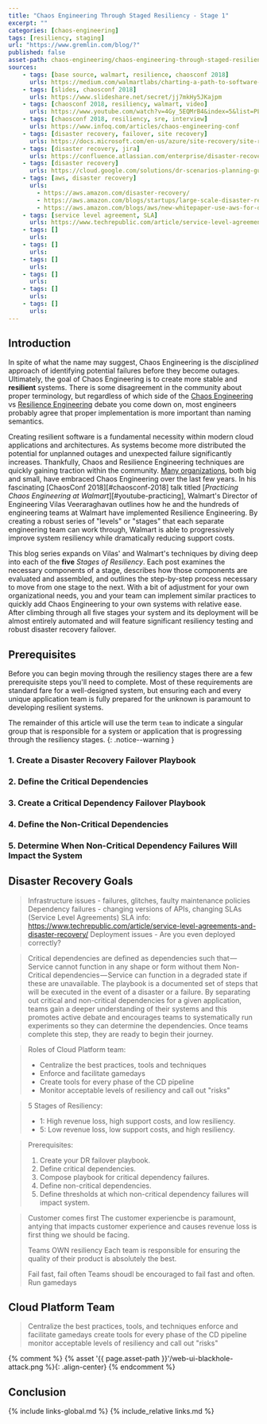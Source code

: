 ```yaml
---
title: "Chaos Engineering Through Staged Resiliency - Stage 1"
excerpt: ""
categories: [chaos-engineering]
tags: [resiliency, staging]
url: "https://www.gremlin.com/blog/?"
published: false
asset-path: chaos-engineering/chaos-engineering-through-staged-resiliency/stage-1
sources:
    - tags: [base source, walmart, resilience, chaosconf 2018]
      urls: https://medium.com/walmartlabs/charting-a-path-to-software-resiliency-38148d956f4a
    - tags: [slides, chaosconf 2018]
      urls: https://www.slideshare.net/secret/jj7mkHy5JKajpm
    - tags: [chaosconf 2018, resiliency, walmart, video]
      urls: https://www.youtube.com/watch?v=4Gy_5EQMrB4&index=5&list=PLLIx5ktghjqKtZdfDDyuJrlhC-ICfhVAN&t=0s
    - tags: [chaosconf 2018, resiliency, sre, interview]
      urls: https://www.infoq.com/articles/chaos-engineering-conf
    - tags: [disaster recovery, failover, site recovery]
      urls: https://docs.microsoft.com/en-us/azure/site-recovery/site-recovery-failover
    - tags: [disaster recovery, jira]
      urls: https://confluence.atlassian.com/enterprise/disaster-recovery-guide-for-jira-692782022.html
    - tags: [disaster recovery]
      urls: https://cloud.google.com/solutions/dr-scenarios-planning-guide
    - tags: [aws, disaster recovery]
      urls: 
        - https://aws.amazon.com/disaster-recovery/
        - https://aws.amazon.com/blogs/startups/large-scale-disaster-recovery-using-aws-regions/
        - https://aws.amazon.com/blogs/aws/new-whitepaper-use-aws-for-disaster-recovery/
    - tags: [service level agreement, SLA]
      urls: https://www.techrepublic.com/article/service-level-agreements-and-disaster-recovery/
    - tags: []
      urls: 
    - tags: []
      urls: 
    - tags: []
      urls: 
    - tags: []
      urls: 
    - tags: []
      urls: 
    - tags: []
      urls:   
---
```


## Introduction

In spite of what the name may suggest, Chaos Engineering is the _disciplined_ approach of identifying potential failures before they become outages.  Ultimately, the goal of Chaos Engineering is to create more stable and **resilient** systems.  There is some disagreement in the community about proper terminology, but regardless of which side of the [Chaos Engineering](https://medium.com/@jpaulreed/chaos-engineered-or-otherwise-is-not-enough-ad5792309ecf) vs [Resilience Engineering](https://www.linkedin.com/pulse/would-chaos-any-othername-casey-rosenthal/) debate you come down on, most engineers probably agree that proper implementation is more important than naming semantics.

Creating resilient software is a fundamental necessity within modern cloud applications and architectures.  As systems become more distributed the potential for unplanned outages and unexpected failure significantly increases.  Thankfully, Chaos and Resilience Engineering techniques are quickly gaining traction within the community.  [Many organizations](https://coggle.it/diagram/WiKceGDAwgABrmyv/t/chaos-engineering-companies%2C-people%2C-tools-practices), both big and small, have embraced Chaos Engineering over the last few years.  In his fascinating [ChaosConf 2018][#chaosconf-2018] talk titled [_Practicing Chaos Engineering at Walmart_][#youtube-practicing], Walmart's Director of Engineering Vilas Veeraraghavan outlines how he and the hundreds of engineering teams at Walmart have implemented Resilience Engineering.  By creating a robust series of "levels" or "stages" that each separate engineering team can work through, Walmart is able to progressively improve system resiliency while dramatically reducing support costs.

This blog series expands on Vilas' and Walmart's techniques by diving deep into each of the **five** _Stages of Resiliency_.  Each post examines the necessary components of a stage, describes how those components are evaluated and assembled, and outlines the step-by-step process necessary to move from one stage to the next.  With a bit of adjustment for your own organizational needs, you and your team can implement similar practices to quickly add Chaos Engineering to your own systems with relative ease.  After climbing through all five stages your system and its deployment will be almost entirely automated and will feature significant resiliency testing and robust disaster recovery failover.

## Prerequisites

Before you can begin moving through the resiliency stages there are a few prerequisite steps you'll need to complete.  Most of these requirements are standard fare for a well-designed system, but ensuring each and every unique application team is fully prepared for the unknown is paramount to developing resilient systems.

The remainder of this article will use the term `team` to indicate a singular group that is responsible for a system or application that is progressing through the resiliency stages.
{: .notice--warning }

### 1. Create a Disaster Recovery Failover Playbook



### 2. Define the Critical Dependencies

### 3. Create a Critical Dependency Failover Playbook

### 4. Define the Non-Critical Dependencies

### 5. Determine When Non-Critical Dependency Failures Will Impact the System

## Disaster Recovery Goals

> Infrastructure issues - failures, glitches, faulty maintenance policies
> Dependency failures - changing versions of APIs, changing SLAs (Service Level Agreements)
> SLA info: https://www.techrepublic.com/article/service-level-agreements-and-disaster-recovery/
> Deployment issues - Are you even deployed correctly?

> Critical dependencies are defined as dependencies such that — Service cannot function in any shape or form without them
> Non-Critical dependencies — Service can function in a degraded state if these are unavailable.
> The playbook is a documented set of steps that will be executed in the event of a disaster or a failure. By separating out critical and non-critical dependencies for a given application, teams gain a deeper understanding of their systems and this promotes active debate and encourages teams to systematically run experiments so they can determine the dependencies.
> Once teams complete this step, they are ready to begin their journey.

> Roles of Cloud Platform team:
> - Centralize the best practices, tools and techniques
> - Enforce and facilitate gamedays
> - Create tools for every phase of the CD pipeline
> - Monitor acceptable levels of resiliency and call out "risks"

> 5 Stages of Resiliency:
> - 1: High revenue loss, high support costs, and low resiliency.
> - 5: Low revenue loss, low support costs, and high resiliency.

> Prerequisites:
> 1. Create your DR failover playbook.
> 2. Define critical dependencies.
> 3. Compose playbook for critical dependency failures.
> 4. Define non-critical dependencies.
> 5. Define thresholds at which non-critical dependency failures will impact system.

> Customer comes first
> The customer experiencbe is paramount, antying that impacts customer experience and causes revenue loss is first thing we should be facing.
> 
> Teams OWN resiliency
> Each team is responsible for ensuring the quality of their product is absolutely the best.
> 
> Fail fast, fail often
> Teams shoudl be encouraged to fail fast and often.  Run gamedays

## Cloud Platform Team

> Centralize the best practices, tools, and techniques
> enforce and facilitate gamedays
> create tools for every phase of the CD pipeline
> monitor acceptable levels of resiliency and call out "risks"

{% comment %}
{% asset '{{ page.asset-path }}'/web-ui-blackhole-attack.png %}{: .align-center}
{% endcomment %}

## Conclusion

{% include          links-global.md %}
{% include_relative links.md %}